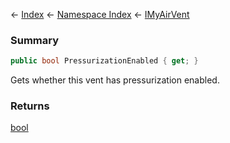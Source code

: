 ← [Index](Api-Index) ← [Namespace Index](Namespace-Index) ← [IMyAirVent](SpaceEngineers.Game.ModAPI.Ingame.IMyAirVent)

### Summary

```csharp
public bool PressurizationEnabled { get; }
```

Gets whether this vent has pressurization enabled.

### Returns

[bool](https://docs.microsoft.com/en-us/dotnet/api/System.Boolean?view=netframework-4.6)

